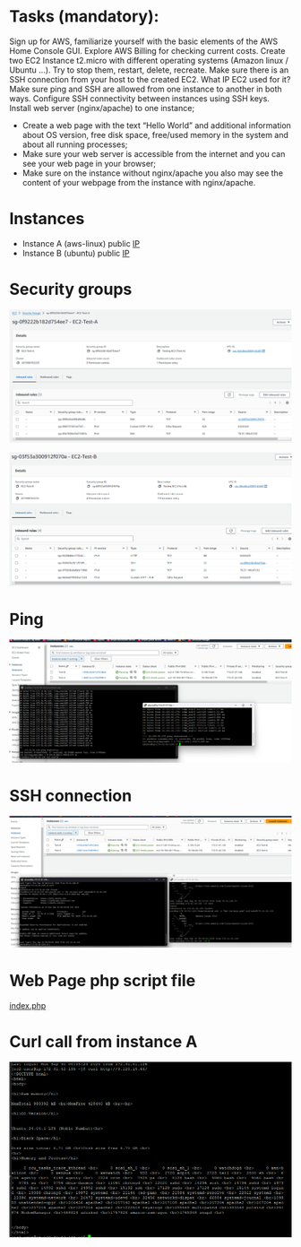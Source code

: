# Tasks (mandatory):
Sign up for AWS, familiarize yourself with the basic elements of the AWS Home Console GUI.
Explore AWS Billing for checking current costs.
Create two EC2 Instance t2.micro with different operating systems (Amazon linux / Ubuntu ...). Try to stop them, restart, delete, recreate.
Make sure there is an SSH connection from your host to the created EC2. What IP EC2 used for it?
Make sure  ping and SSH are allowed from one instance to another in both ways. Configure SSH connectivity between instances using SSH keys.
Install web server (nginx/apache) to one instance;
- Create a web page with the text “Hello World” and additional information about OS version, free disk space,  free/used memory in the system and about all running processes;
- Make sure your web server is accessible from the internet and you can see your web page in your browser;
- Make sure on the instance without nginx/apache you also may see the content of your webpage from the instance with nginx/apache.



# Instances
- Instance A (aws-linux) public [IP](http://18.184.40.178)
- Instance B (ubuntu) public [IP](http://3.120.15.64)

# Security groups

![Instance A SG](pic%2FSG-A.png)

![Instance B SG](pic%2FSG-B.png)


# Ping

![ssh-pings.png](pic%2Fssh-pings.png)

# SSH connection 

![ssh-connections.png](pic%2Fssh-connections.png)


# Web Page php script file

[index.php](index.php)


# Curl call from instance A

![curl.png](pic%2Fcurl.png)